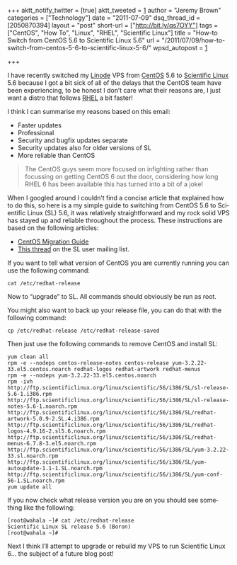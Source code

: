 +++
aktt_notify_twitter = [true]
aktt_tweeted = [1]
author = "Jeremy Brown"
categories = ["Technology"]
date = "2011-07-09"
dsq_thread_id = [2050870394]
layout = "post"
short-url = ["http://bit.ly/qs7OYY"]
tags = ["CentOS", "How To", "Linux", "RHEL", "Scientific Linux"]
title = "How-to Switch from CentOS 5.6 to Scientific Linux 5.6"
url = "/2011/07/09/how-to-switch-from-centos-5-6-to-scientific-linux-5-6/"
wpsd_autopost = [1]

+++

I have recently switched my [Lin­ode][1] VPS from [Cen­tOS][2] 5.6 to [Sci­en­tific Linux][3] 5.6 because I got a bit sick of all of the delays that the Cen­tOS team have been expe­ri­enc­ing, to be hon­est I don’t care what their rea­sons are, I just want a dis­tro that fol­lows [RHEL][4] a bit faster!

I think I can sum­marise my rea­sons based on this email:

  * Faster updates
  * Pro­fes­sional
  * Secu­rity and bug­fix updates separate
  * Secu­rity updates also for older ver­sions of SL
  * More reli­able than CentOS

>The Cen­tOS guys seem more focused on infight­ing rather than focussing on get­ting Cen­tOS 6 out the door, con­sid­er­ing how long RHEL 6 has been avail­able this has turned into a bit of a joke!

When I googled around I couldn’t find a con­cise arti­cle that explained how to do this, so here is a my sim­ple guide to switch­ing from Cen­tOS 5.6 to Sci­en­tific Linux (SL) 5.6, it was rel­a­tively straight­for­ward and my rock solid VPS has stayed up and reli­able through­out the process. These instruc­tions are based on the fol­low­ing articles:

  * [Cen­tOS Migra­tion Guide][5]
  * [This thread][6] on the SL user mail­ing list.

If you want to tell what ver­sion of Cen­tOS you are cur­rently run­ning you can use the fol­low­ing command:

```
cat /etc/redhat-release
```

Now to “upgrade” to SL. All com­mands should obvi­ously be run as root.

You might also want to back up your release file, you can do that with the fol­low­ing command:

```
cp /etc/redhat-release /etc/redhat-release-saved
```

Then just use the fol­low­ing com­mands to remove Cen­tOS and install SL:

```
yum clean all
rpm -e --nodeps centos-release-notes centos-release yum-3.2.22-33.el5.centos.noarch redhat-logos redhat-artwork redhat-menus
rpm -e --nodeps yum-3.2.22-33.el5.centos.noarch
rpm -ivh http://ftp.scientificlinux.org/linux/scientific/56/i386/SL/sl-release-5.6-1.i386.rpm http://ftp.scientificlinux.org/linux/scientific/56/i386/SL/sl-release-notes-5.6-1.noarch.rpm http://ftp.scientificlinux.org/linux/scientific/56/i386/SL/redhat-artwork-5.0.9-2.SL.4.i386.rpm http://ftp.scientificlinux.org/linux/scientific/56/i386/SL/redhat-logos-4.9.16-2.sl5.6.noarch.rpm http://ftp.scientificlinux.org/linux/scientific/56/i386/SL/redhat-menus-6.7.8-3.el5.noarch.rpm http://ftp.scientificlinux.org/linux/scientific/56/i386/SL/yum-3.2.22-33.sl.noarch.rpm http://ftp.scientificlinux.org/linux/scientific/56/i386/SL/yum-autoupdate-1.1-1.SL.noarch.rpm http://ftp.scientificlinux.org/linux/scientific/56/i386/SL/yum-conf-56-1.SL.noarch.rpm
yum update all
```

If you now check what release ver­sion you are on you should see some­thing like the following:

```
[root@wahala ~]# cat /etc/redhat-release
Scientific Linux SL release 5.6 (Boron)
[root@wahala ~]#
```

Next I think I’ll attempt to upgrade or rebuild my VPS to run Sci­en­tific Linux 6… the sub­ject of a future blog post!

 [1]: http://www.linode.com/
 [2]: http://www.centos.org/
 [3]: http://www.scientificlinux.org/
 [4]: http://www.redhat.com/rhel/
 [5]: http://wiki.centos.org/HowTos/MigrationGuide
 [6]: http://listserv.fnal.gov/scripts/wa.exe?A2=ind1101&L=scientific-linux-users&T=0&P=7477
